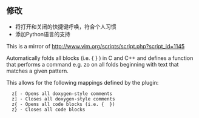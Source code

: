 
## 修改

* 将打开和关闭的快捷键呼唤，符合个人习惯
* 添加Python语言的支持

This is a mirror of http://www.vim.org/scripts/script.php?script_id=1145

Automatically folds all blocks (i.e. { } ) in C and C++ and defines a function that performs a command e.g. zo on all folds beginning with text that matches a given pattern.

This allows for the following mappings defined by the plugin:

      z[ - Opens all doxygen-style comments
      z] - Closes all doxygen-style comments
      z{ - Opens all code blocks (i.e. {  })
      z} - Closes all code blocks
